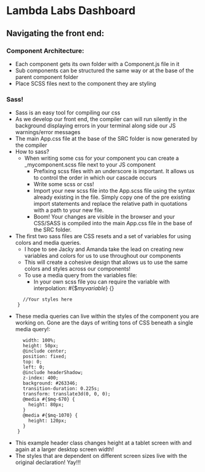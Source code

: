 # Lambda Labs Dashboard

## Navigating the front end: 

### Component Architecture:
  - Each component gets its own folder with a Component.js file in it
  - Sub components can be structured the same way or at the base of the parent component folder
  - Place SCSS files next to the component they are styling

### Sass!
  - Sass is an easy tool for compiling our css
  - As we develop our front end, the compiler can will run silently in the background displaying errors in your terminal along side our JS warnings/error messages
  - The main App.css file at the base of the SRC folder is now generated by the compiler
  - How to sass?
    + When writing some css for your component you can create a _mycomponent.scss file next to your JS component
      * Prefixing scss files with an underscore is important. It allows us to control the order in which our cascade occurs
      * Write some scss or css!
      * Import your new scss file into the App.scss file using the syntax already existing in the file. Simply copy one of the pre existing import statements and replace the relative path in quotations with a path to your new file. 
      * Boom! Your changes are visible in the browser and your CSS/SASS is compiled into the main App.css file in the base of the SRC folder.
  - The first two sass files are CSS resets and a set of variables for using colors and media queries. 
      * I hope to see Jacky and Amanda take the lead on creating new variables and colors for us to use throughout our components
      * This will create a cohesive design that allows us to use the same colors and styles across our components!
      * To use a media query from the variables file: 
        - In your own scss file you can require the variable with interpolation: #{$_myvariable_} {}
``` @media #{$mq-670} {
      //Your styles here
    } 
```
      
  - These media queries can live within the styles of the component you are working on. Gone are the days of writing tons of CSS beneath a single media query!:

``` .header {
      width: 100%;
      height: 50px;
      @include center;
      position: fixed;
      top: 0;
      left: 0;
      @include headerShadow;
      z-index: 400;
      background: #263346;
      transition-duration: 0.225s;
      transform: translate3d(0, 0, 0);
      @media #{$mq-670} {
        height: 80px;
      }
      @media #{$mq-1070} {
        height: 120px;
      }
    } 
```

  * This example header class changes height at a tablet screen with and again at a larger desktop screen width! 
  * The styles that are dependent on different screen sizes live with the original declaration! Yay!!!